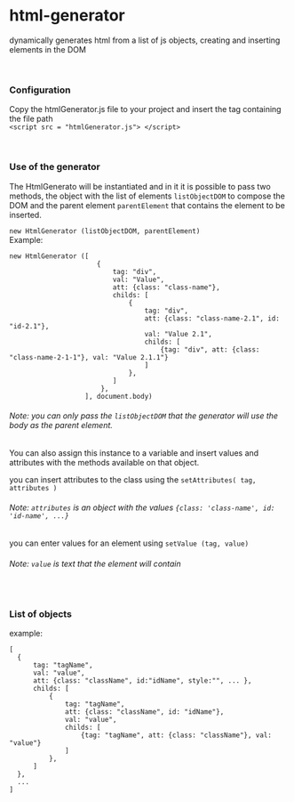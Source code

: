 # html-generator
dynamically generates html from a list of js objects, creating and inserting elements in the DOM

<br/>

### Configuration
Copy the htmlGenerator.js file to your project and insert the tag containing the file path <br />
``` <script src = "htmlGenerator.js"> </script> ```

<br/>

### Use of the generator
The HtmlGenerato will be instantiated and in it it is possible to pass two methods, the object with the list of elements ``` listObjectDOM ``` to compose the DOM and the parent element ```parentElement``` that contains the element to be inserted. 

``` new HtmlGenerator (listObjectDOM, parentElement) ```
<br/>
Example:
```
new HtmlGenerator ([
                      {   
                          tag: "div",
                          val: "Value",
                          att: {class: "class-name"},
                          childs: [
                              {
                                  tag: "div",
                                  att: {class: "class-name-2.1", id: "id-2.1"},
                                  val: "Value 2.1",
                                  childs: [
                                      {tag: "div", att: {class: "class-name-2-1-1"}, val: "Value 2.1.1"}
                                  ]
                              },
                          ]
                       },
                   ], document.body)
```
###### Note: you can only pass the ``` listObjectDOM ``` that the generator will use the body as the parent element.

You can also assign this instance to a variable and insert values ​​and attributes with the methods available on that object.

you can insert attributes to the class using the ```setAttributes( tag, attributes )```
###### Note: ```attributes``` is an object with the values ```{class: 'class-name', id: 'id-name', ...}```
you can enter values for an element using ``` setValue (tag, value) ```
###### Note: ``` value ``` is text that the element will contain

<br/>

### List of objects
example:
```
[
  {
      tag: "tagName",
      val: "value",
      att: {class: "className", id:"idName", style:"", ... },
      childs: [
          {
              tag: "tagName",
              att: {class: "className", id: "idName"},
              val: "value",
              childs: [
                  {tag: "tagName", att: {class: "className"}, val: "value"}
              ]
          },
      ]
  },
  ...
]
```
